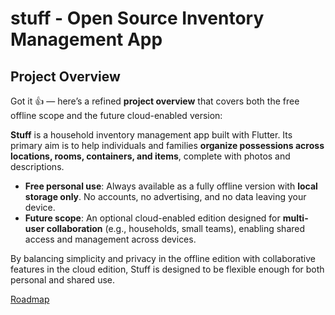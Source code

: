 # stuff - Open Source Inventory Management App

## Project Overview

Got it 👍 — here’s a refined **project overview** that covers both the free offline scope and the future cloud-enabled version:

**Stuff** is a household inventory management app built with Flutter.
Its primary aim is to help individuals and families **organize possessions across locations, rooms, containers, and items**, complete with photos and descriptions.

* **Free personal use**: Always available as a fully offline version with **local storage only**. No accounts, no advertising, and no data leaving your device.
* **Future scope**: An optional cloud-enabled edition designed for **multi-user collaboration** (e.g., households, small teams), enabling shared access and management across devices.

By balancing simplicity and privacy in the offline edition with collaborative features in the cloud edition, Stuff is designed to be flexible enough for both personal and shared use.

[Roadmap](roadmap.md)



